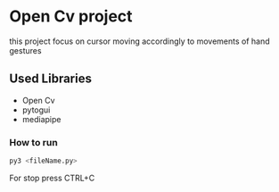# Open Cv project 
this project focus on cursor moving accordingly to movements of hand gestures 
## Used Libraries 
- Open Cv
- pytogui
- mediapipe
### How to run
```sh
py3 <fileName.py>
```
For stop press CTRL+C
